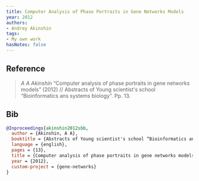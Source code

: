 ```yaml
---
title: Computer Analysis of Phase Portraits in Gene Networks Models
year: 2012
authors:
- Andrey Akinshin
tags:
- My own work
hasNotes: false
---
```


## Reference

> <i>A A Akinshin</i> “Computer analysis of phase portraits in gene networks models” (2012) // Abstracts of Young scientist's school “Bioinformatics ans systems biology”. Pp.&nbsp;13.

## Bib

```bib
@Inproceedings{akinshin2012sbb,
  author = {Akinshin, A A},
  booktitle = {Abstracts of Young scientist's school “Bioinformatics ans systems biology”},
  language = {english},
  pages = {13},
  title = {Computer analysis of phase portraits in gene networks models},
  year = {2012},
  custom-project = {gene-networks}
}
```
